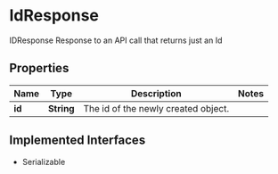 

# IdResponse

IDResponse Response to an API call that returns just an Id

## Properties

Name | Type | Description | Notes
------------ | ------------- | ------------- | -------------
**id** | **String** | The id of the newly created object. | 


## Implemented Interfaces

* Serializable


